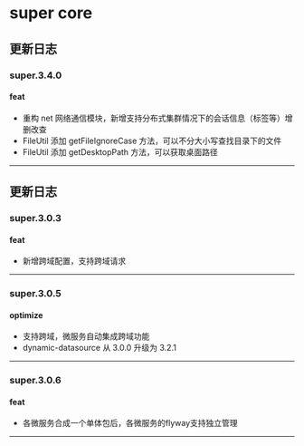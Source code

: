 # super core

## 更新日志

### super.3.4.0

#### feat

- 重构 net 网络通信模块，新增支持分布式集群情况下的会话信息（标签等）增删改查
- FileUtil 添加 getFileIgnoreCase 方法，可以不分大小写查找目录下的文件
- FileUtil 添加 getDesktopPath 方法，可以获取桌面路径
---

## 更新日志

### super.3.0.3

#### feat

- 新增跨域配置，支持跨域请求

---

### super.3.0.5

#### optimize

- 支持跨域，微服务自动集成跨域功能
- dynamic-datasource 从 3.0.0 升级为 3.2.1

---

### super.3.0.6

#### feat

- 各微服务合成一个单体包后，各微服务的flyway支持独立管理

---